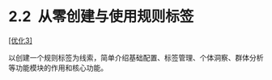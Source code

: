 # 2.2  从零创建与使用规则标签

[[优化3]](commonProblem/#优化3)

以创建一个规则标签为线索，简单介绍基础配置、标签管理、个体洞察、群体分析等功能模块的作用和核心功能。
<a name="Xjhic"></a>